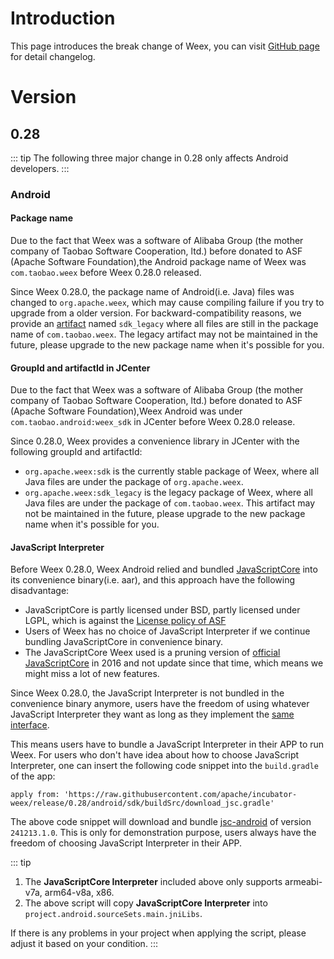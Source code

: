 # Introduction
This page introduces the break change of Weex, you can visit [GitHub page](https://github.com/apache/incubator-weex/releases) for detail changelog.

# Version
## 0.28
::: tip
The following three major change in 0.28 only affects Android developers.
:::

### Android
#### Package name
Due to the fact that Weex was a software of Alibaba Group (the mother company of Taobao Software Cooperation, ltd.) before donated to ASF (Apache Software Foundation),the Android package name of Weex was `com.taobao.weex` before Weex 0.28.0 released. 

Since Weex 0.28.0, the package name of Android(i.e. Java) files was changed to `org.apache.weex`, which may cause compiling failure if you try to upgrade from a older version. For backward-compatibility reasons, we provide an [artifact](#groupid-and-artifactid-in-jcenter) named `sdk_legacy` where all files are still in the package name of `com.taobao.weex`. The legacy artifact may not be maintained in the future, please upgrade to the new package name when it's possible for you.

#### GroupId and artifactId in JCenter
Due to the fact that Weex was a software of Alibaba Group (the mother company of Taobao Software Cooperation, ltd.) before donated to ASF (Apache Software Foundation),Weex Android was under `com.taobao.android:weex_sdk` in JCenter before Weex 0.28.0 release.

Since 0.28.0, Weex provides a convenience library in JCenter with the following groupId and artifactId:
* `org.apache.weex:sdk` is the currently stable package of Weex, where all Java files are under the package of `org.apache.weex`.
* `org.apache.weex:sdk_legacy` is the legacy package of Weex, where all Java files are under the package of `com.taobao.weex`. This artifact may not be maintained in the future, please upgrade to the new package name when it's possible for you.

#### JavaScript Interpreter
Before Weex 0.28.0, Weex Android relied and bundled [JavaScriptCore](https://github.com/alibaba/weex_js_engine/tree/bridge_branch_mergeTimer) into its convenience binary(i.e. aar), and this approach have the following disadvantage:
* JavaScriptCore is partly licensed under BSD, partly licensed under LGPL, which is against the [License policy of ASF](https://apache.org/legal/resolved.html#category-a)
* Users of Weex has no choice of JavaScript Interpreter if we continue bundling JavaScriptCore in convenience binary.
* The JavaScriptCore Weex used is a pruning version of [official JavaScriptCore](https://svn.webkit.org/repository/webkit/releases/WebKitGTK/webkit-2.17.4/Source/JavaScriptCore/) in 2016 and not update since that time, which means we might miss a lot of new features.

Since Weex 0.28.0, the JavaScript Interpreter is not bundled in the convenience binary anymore, users have the freedom of using whatever JavaScript Interpreter they want as long as they implement the [same interface](https://svn.webkit.org/repository/webkit/releases/WebKitGTK/webkit-2.27.1/Source/JavaScriptCore/API/). 

This means users have to bundle a JavaScript Interpreter in their APP to run Weex. For users who don't have idea about how to choose JavaScript Interpreter, one can insert the following code snippet into the `build.gradle` of the app:

    apply from: 'https://raw.githubusercontent.com/apache/incubator-weex/release/0.28/android/sdk/buildSrc/download_jsc.gradle'

The above code snippet will download and bundle [jsc-android](https://www.npmjs.com/package/jsc-android/v/241213.1.0) of version `241213.1.0`. This is only for demonstration purpose, users always have the freedom of choosing JavaScript Interpreter in their APP.

::: tip
1. The **JavaScriptCore Interpreter** included above only supports armeabi-v7a, arm64-v8a, x86.
2. The above script will copy **JavaScriptCore Interpreter** into `project.android.sourceSets.main.jniLibs`.

If there is any problems in your project when applying the script, please adjust it based on your condition.
:::